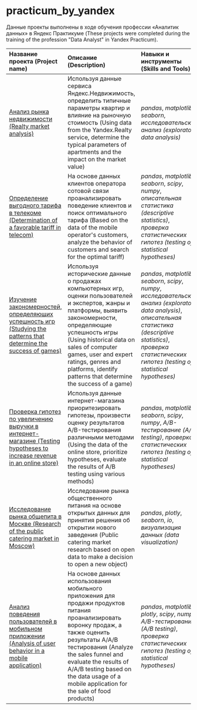 # practicum_by_yandex

Данные проекты выполнены в ходе обучения профессии «Аналитик данных» в Яндекс Практикуме
(These projects were completed during the training of the profession "Data Analyst" in Yandex Practicum).

| Название проекта (Project name) | Описание (Description) | Навыки и инструменты (Skills and Tools) | 
| :---------------------- | :---------------------- | :---------------------- |
| [Анализ рынка недвижимости (Realty market analysis)](real_estate_market_research) | Используя данные сервиса Яндекс.Недвижимость, определить типичные параметры квартир и влияние на рыночную стоимость (Using data from the Yandex.Realty service, determine the typical parameters of apartments and the impact on the market value) | *pandas*, *matplotlib*, *seaborn*, *исследовательский анализ (exploratory data analysis)* |
| [Определение выгодного тарифа в телекоме (Determination of a favorable tariff in telecom)](tariffs_of_a_telecom_company) | На основе данных клиентов оператора сотовой связи проанализировать поведение клиентов и поиск оптимального тарифа (Based on the data of the mobile operator's customers, analyze the behavior of customers and search for the optimal tariff) | *pandas*, *matplotlib*, *seaborn*, *scipy*, *numpy*, *описательная статистика (descriptive statistics)*, *проверка статистических гипотез (testing of statistical hypotheses)* |
| [Изучение закономерностей, определяющих успешность игр (Studying the patterns that determine the success of games)](computer_games_sales) | Используя исторические данные о продажах компьютерных игр, оценки пользователей и экспертов, жанры и платформы, выявить закономерности, определяющие успешность игры (Using historical data on sales of computer games, user and expert ratings, genres and platforms, identify patterns that determine the success of a game) | *pandas*, *matplotlib*, *seaborn*, *scipy*, *numpy*, *исследовательский анализ (exploratory data analysis)*, *описательная статистика (descriptive statistics)*, *проверка статистических гипотез (testing of statistical hypotheses)* |
| [Проверка гипотез по увеличению выручки в интернет-магазине (Testing hypotheses to increase revenue in an online store)](analysis_of_a-b_test_results) | Используя данные интернет-магазина приоритезировать гипотезы, произвести оценку результатов A/B-тестирования различными методами (Using the data of the online store, prioritize hypotheses, evaluate the results of A/B testing using various methods) | *pandas*, *matplotlib*, *seaborn*, *scipy*, *numpy*, *A/B-тестирование (A/B testing)*, *проверка статистических гипотез (testing of statistical hypotheses)* |
| [Исследование рынка общепита в Москве (Research of the public catering market in Moscow)](catering_research_in_moscow) | Исследование рынка общественного питания на основе открытых данных для принятия решения об открытии нового заведения (Public catering market research based on open data to make a decision to open a new object) | *pandas*, *plotly*, *seaborn*, *io*, *визуализация данных (data visualization)* |
| [Анализ поведения пользователей в мобильном приложении (Analysis of user behavior in a mobile application)](online_food_store_funnel) | На основе данных использования мобильного приложения для продажи продуктов питания проанализировать воронку продаж, а также оценить результаты A/A/B тестирования (Analyze the sales funnel and evaluate the results of A/A/B testing based on the data usage of a mobile application for the sale of food products) | *pandas*, *matplotlib*, *plotly*, *scipy*, *numpy*, *A/B-тестирование (A/B testing)*, *проверка статистических гипотез (testing of statistical hypotheses)* |
